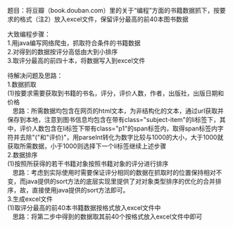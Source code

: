  题目：将豆瓣（book.douban.com）里的关于“编程”方面的书籍数据抓下，按要求的格式（注2）放入excel文件，保留评分最高的前40本图书数据

大致编程步骤：  
1.用java编写网络爬虫，抓取符合条件的书籍数据  
2.对得到的数据按评分高低由大到小排序  
3.取评分最高的前四十本，将数据写入到excel文件  

待解决问题及思路：  
1.数据抓取  
(1)按要求需要获取到书籍的书名，评分，评价人数，作者，出版社，出版日期和价格  
    思路：所需数据均包含在网页的html文本，为非结构化的文本，通过url获取并保存到本地，注意到图书信息均包含在带有class="subject-item"的li标签下，其中，评价人数包含在li标签下带有class="p1"的span标签内，取得span标签内字符并去除"("和"评价)"，用parseInt转化为数字比较与1000的大小，大于1000就获取所需数据，小于1000则选择下一个li标签继续上述步骤  
2.数据排序  
(1)按照所获得的若干书籍对象按照书籍对象的评分进行排序  
    思路：考虑到实际使用时需要保证评分相同的数据在抓取时的位置保持相对不变，而java提供的sort方法的底层实现里提供了对对象类型排序的优化的合并排序，故，直接使用java提供的sort方法即可。  
3.生成excel文件  
(1)取评分最高的前40本书籍数据按格式放入excel文件中  
    思路：将第二步中得到的数据取其前40个按格式放入excel文件中即可  
